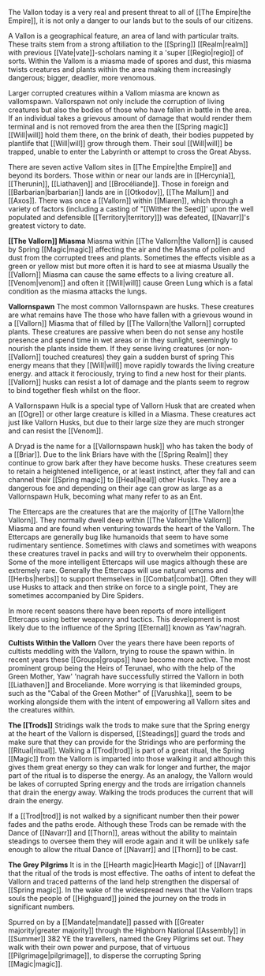 The Vallon today is a very real and present threat to all of [[The Empire|the Empire]], it is not only a danger to our lands but to the souls of our citizens.

A Vallon is a geographical feature, an area of land with particular traits. These traits stem from a strong aftiliation to the [[Spring]] [[Realm|realm]] with previous [[Vate|vate]]-scholars naming it a 'super [[Regio|regio]] of sorts. Within the Vallom is a miasma made of spores and dust, this miasma twists creatures and plants within the area making them increasingly dangerous; bigger, deadlier, more venomous.

Larger corrupted creatures within a Vallom miasma are known as vallomspawn. Vallorspawn not only include the corruption of living creatures but also the bodies of those who have fallen in battle in the area. If an individual takes a grievous amount of damage that would render them terminal and is not removed from the area then the [[Spring magic]] [[Will|will]] hold them there, on the brink of death, their bodies puppeted by plantlife that [[Will|will]] grow through them. Their soul [[Will|will]] be trapped, unable to enter the Labyrinth or attempt to cross the Great Abyss.

There are seven active Vallom sites in [[The Empire|the Empire]] and beyond its borders. Those within or near our lands are in [[Hercynia]], [[Therunin]], [[Liathaven]] and [[Brocéliande]]. Those in foreign and [[Barbarian|barbarian]] lands are in [[Otkodov]], [[The Mallum]] and [[Axos]]. There was once a [[Vallorn]] within [[Miaren]], which through a variety of factors (including a casting of "[[Wither the Seed]]' upon the well populated and defensible [[Territory|territory]]) was defeated, [[Navarr]]'s greatest victory to date.

**[[The Vallorn]] Miasma**
Miasma within [[The Vallorn|the Vallorn]] is caused by Spring [[Magic|magic]] affecting the air and the
Miasma of pollen and dust from the corrupted trees and plants. Sometimes the
effects visible as a green or yellow mist but more often it is hard to see at
miasma Usually the [[Vallorn]] Miasma can cause the same effects to a living creature
all. [[Venom|venom]] and often it [[Will|will]] cause Green Lung which is a fatal condition as the miasma attacks the lungs.

**Vallornspawn**
The most common Vallornspawn are husks. These creatures are what remains have
The those who have fallen with a grievous wound in a [[Vallorn]] Miasma that
of filled by [[The Vallorn|the Vallorn]] corrupted plants. These creatures are passive when
been do not sense any hostile presence and spend time in wet areas or in
they sunlight, seemingly to nourish the plants inside them. If they sense living
creatures (or non-[[Vallorn]] touched creatures) they gain a sudden burst of spring
This energy means that they [[Will|will]] move rapidly towards the living
creature energy. and attack it ferociously, trying to find a new host for their
plants. [[Vallorn]] husks can resist a lot of damage and the plants seem to regrow
to bind together flesh whilst on the floor.

A Vallornspawn Hulk is a special type of Vallorn Husk that are created when
an [[Ogre]] or other large creature is killed in a Miasma. These creatures act just
like Vallorn Husks, but due to their large size they are much stronger and can
resist the [[Venom]].

A Dryad is the name for a [[Vallornspawn husk]] who has taken the body of a [[Briar]]. Due to the link Briars have with the [[Spring Realm]] they continue to grow bark after
they have become husks. These creatures seem to retain a heightened intelligence, or at least instinct, after they fall and can channel their [[Spring magic]] to [[Heal|heal]] other Husks. They are a dangerous foe and depending on their age can grow as large as a Vallornspawn Hulk, becoming what many refer to as an Ent.

The Ettercaps are the creatures that are the majority of [[The Vallorn|the Vallorn]]. They normally dwell deep within [[The Vallorn|the Vallorn]] Miasma and are found when venturing towards the heart of the Vallorn. The Ettercaps are generally bug like humanoids that seem to have some rudimentary sentience. Sometimes with claws and sometimes with weapons these creatures travel in packs and will try to overwhelm their
opponents. Some of the more intelligent Ettercaps will use magics although
these are extremely rare. Generally the Ettercaps will use natural venoms and
[[Herbs|herbs]] to support themselves in [[Combat|combat]]. Often they will use Husks to attack
and then strike on force to a single point, They are sometimes accompanied by
Dire Spiders.

In more recent seasons there have been reports of more intelligent Ettercaps
using better weaponry and tactics. This development is most likely due to the
influence of the Spring [[Eternal]] known as Yaw'nagrah.

**Cultists Within the Vallorn**
Over the years there have been reports of cultists meddling with the Vallorn,
trying to rouse the spawn within. In recent years these [[Groups|groups]] have become
more active. The most prominent group being the Heirs of Terunael, who with
the help of the Green Mother, Yaw' 'nagrah have successfully stirred the
Vallorn in both [[Liathaven]] and Broceliande. More worrying is that likeminded
groups, such as the "Cabal of the Green Mother" of [[Varushka]], seem to be working alongside them with the intent of empowering all Vallorn sites and the creatures within.

**The [[Trods]]**
Stridings walk the trods to make sure that the Spring energy at the heart of the
Vallorn is dispersed, [[Steadings]] guard the trods and make sure that they can
provide for the Stridings who are performing the [[Ritual|ritual]]. Walking a [[Trod|trod]] is part
of a great ritual, the Spring [[Magic]] from the Vallorn is imparted into those
walking it and although this gives them great energy so they can walk for
longer and further, the major part of the ritual is to disperse the energy. As an
analogy, the Vallorn would be lakes of corrupted Spring energy and the trods
are irrigation channels that drain the energy away. Walking the trods produces
the current that will drain the energy.

If a [[Trod|trod]] is not walked by a significant number then their power fades and the
paths erode. Although these Trods can be remade with the Dance of [[Navarr]]
and [[Thorn]], areas without the ability to maintain steadings to oversee them they
will erode again and it will be unlikely safe enough to allow the ritual Dance
of [[Navarr]] and [[Thorn]] to be cast.

**The Grey Pilgrims**
It is in the [[Hearth magic|Hearth Magic]] of [[Navarr]] that the ritual of the trods is most effective. The oaths of intent to defeat the Vallorn and traced patterns of the land help strengthen
the dispersal of [[Spring magic]]. In the wake of the widespread news that the Vallorn traps souls the people of [[Highguard]] joined the journey on the trods in
significant numbers.

Spurred on by a [[Mandate|mandate]] passed with [[Greater majority|greater majority]] through the Highborn National [[Assembly]] in [[Summer]] 382 YE the travellers, named the Grey Pilgrims set out.
They walk with their own power and purpose, that of virtuous [[Pilgrimage|pilgrimage]], to disperse the corrupting Spring [[Magic|magic]].